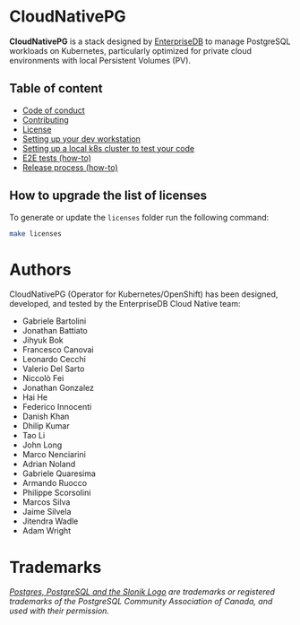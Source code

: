 # CloudNativePG

**CloudNativePG** is a stack designed by
[EnterpriseDB](https://www.enterprisedb.com) to manage PostgreSQL
workloads on Kubernetes, particularly optimized for private cloud environments
with local Persistent Volumes (PV).

## Table of content

- [Code of conduct](CODE-OF-CONDUCT.md)
- [Contributing](CONTRIBUTING.md)
- [License](LICENSE)
- [Setting up your dev workstation](DEVELOPERS.md)
- [Setting up a local k8s cluster to test your code](hack/e2e/README.md#setting-up-a-local-k8s-cluster)
- [E2E tests (how-to)](hack/e2e/README.md#e2e-testing)
- [Release process (how-to)](RELEASE.md)

## How to upgrade the list of licenses

To generate or update the `licenses` folder run the following command:

```bash
make licenses
```

# Authors

CloudNativePG (Operator for Kubernetes/OpenShift) has been designed,
developed, and tested by the EnterpriseDB Cloud Native team:

- Gabriele Bartolini
- Jonathan Battiato
- Jihyuk Bok
- Francesco Canovai
- Leonardo Cecchi
- Valerio Del Sarto
- Niccolò Fei
- Jonathan Gonzalez
- Hai He
- Federico Innocenti
- Danish Khan
- Dhilip Kumar
- Tao Li
- John Long
- Marco Nenciarini
- Adrian Noland
- Gabriele Quaresima
- Armando Ruocco
- Philippe Scorsolini
- Marcos Silva
- Jaime Silvela
- Jitendra Wadle
- Adam Wright

# Trademarks

*[Postgres, PostgreSQL and the Slonik Logo](https://www.postgresql.org/about/policies/trademarks/)
are trademarks or registered trademarks of the PostgreSQL Community Association
of Canada, and used with their permission.*
